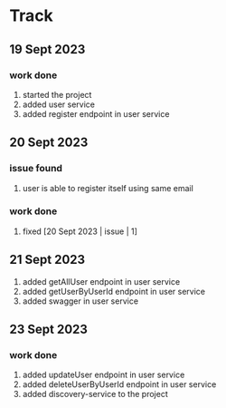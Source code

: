 # Track
## 19 Sept 2023
### work done
1. started the project
2. added user service
3. added register endpoint in user service
## 20 Sept 2023
### issue found
1. user is able to register itself using same email
### work done
1. fixed [20 Sept 2023 | issue | 1]
## 21 Sept 2023
1. added getAllUser endpoint in user service
2. added getUserByUserId endpoint in user service
3. added swagger in user service
## 23 Sept 2023
### work done
1. added updateUser endpoint in user service
2. added deleteUserByUserId endpoint in user service
3. added discovery-service to the project